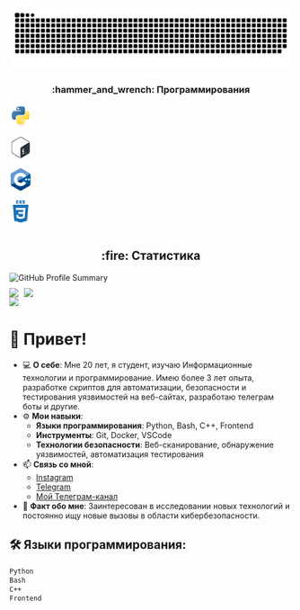 <div align="center">
  <picture>
    <source media="(prefers-color-scheme: dark)" srcset="https://raw.githubusercontent.com/platane/snk/output/github-contribution-grid-snake-dark.svg" />
    <source media="(prefers-color-scheme: light)" srcset="https://raw.githubusercontent.com/platane/snk/output/github-contribution-grid-snake.svg" />
    <img alt="github contribution grid snake animation" src="https://raw.githubusercontent.com/platane/snk/output/github-contribution-grid-snake.svg" />
  </picture>
</div>

<div align="center" style="display: flex; flex-direction: column;">
  <h3>:hammer_and_wrench: Программирования</h3>
  <img src="https://github.com/devicons/devicon/blob/master/icons/python/python-original.svg" title="Python" alt="Python" width="40" height="40"/>&nbsp;
  <img src="https://github.com/devicons/devicon/blob/master/icons/bash/bash-original.svg" title="Bash" alt="Bash" width="40" height="40"/>&nbsp;
  <img src="https://github.com/devicons/devicon/blob/master/icons/cplusplus/cplusplus-original.svg" title="C++" alt="C++" width="40" height="40"/>&nbsp;
  <img src="https://github.com/devicons/devicon/blob/master/icons/css3/css3-plain-wordmark.svg" title="CSS3" alt="CSS" width="40" height="40"/>&nbsp;
</div>

<div id="stats" align="center" style="display: flex; flex-direction: column;">
  <h2>:fire: Статистика</h2>
  <a style="display: flex; align-items: center;">
      <img src="https://github-profile-summary-cards.vercel.app/api/cards/profile-details?username=s4evers&theme=dark" alt="GitHub Profile Summary" style="margin-bottom: 10px;" />
  </a>
  <a style="display: flex;">
      <img src="https://github-profile-summary-cards.vercel.app/api/cards/repos-per-language?username=s4evers&theme=dark" style="margin-right: 10px;">
      <img src="https://github-profile-summary-cards.vercel.app/api/cards/stats?username=s4evers&theme=dark">
  </a>
</div>

<img src="https://user-images.githubusercontent.com/73097560/115834477-dbab4500-a447-11eb-908a-139a6edaec5c.gif">

# 👋 Привет!

- 💻 **О себе**: Мне 20 лет, я студент, изучаю Информационные технологии и программирование. Имею более 3 лет опыта, разработке скриптов для автоматизации, безопасности и тестирования уязвимостей на веб-сайтах, разработаю телеграм боты и другие.
- ⚙️ **Мои навыки**:
  - **Языки программирования**: Python, Bash, C++, Frontend
  - **Инструменты**: Git, Docker, VSCode
  - **Технологии безопасности**: Веб-сканирование, обнаружение уязвимостей, автоматизация тестирования
- 📫 **Связь со мной**:
  - [Instagram](https://Instagram.com/cs.mer6)
  - [Telegram](https://t.me/Muhammedov)
  - [Мой Телеграм-канал](https://t.me/Networking_Security)
- 🎯 **Факт обо мне**: Заинтересован в исследовании новых технологий и постоянно ищу новые вызовы в области кибербезопасности.

## 🛠️ **Языки программирования**:

```plaintext
Python
Bash
C++
Frontend
